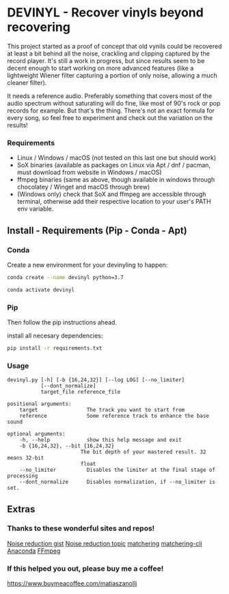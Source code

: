 # DEVINYL - Recover vinyls beyond recovering

This project started as a proof of concept that old vynils could be recovered at least a bit behind all the noise, crackling and clipping captured by the record player. It's still a work in progress, but since results seem to be decent enough to start working on more advanced features (like a lightweight Wiener filter capturing a portion of only noise, allowing a much cleaner filter).

It needs a reference audio. Preferably something that covers most of the audio spectrum without saturating will do fine, like most of 90's rock or pop records for example. But that's the thing. There's not an exact formula for every song, so feel free to experiment and check out the variation on the results!

### Requirements

* Linux / Windows / macOS (not tested on this last one but should work)
* SoX binaries (available as packages on Linux via Apt / dnf / pacman, must download from website in Windows / macOS)
* ffmpeg binaries (same as above, though available in windows through chocolatey / Winget and macOS through brew)
* (Windows only) check that SoX and ffmpeg are accessible through terminal, otherwise add their respective location to your user's PATH env variable.

## Install - Requirements (Pip - Conda - Apt)

### Conda

Create a new environment for your devinyling to happen:

```bash
conda create --name devinyl python=3.7

conda activate devinyl
```

### Pip

Then follow the pip instructions ahead.

install all necesary dependencies:

```bash
pip install -r requirements.txt
```

### Usage

```
devinyl.py [-h] [-b {16,24,32}] [--log LOG] [--no_limiter]
           [--dont_normalize]
           target_file reference_file

positional arguments:
    target                The track you want to start from
    reference             Some reference track to enhance the base sound

optional arguments:
    -h, --help            show this help message and exit
    -b {16,24,32}, --bit {16,24,32}
                        The bit depth of your mastered result. 32 means 32-bit
                        float
    --no_limiter          Disables the limiter at the final stage of processing
    --dont_normalize      Disables normalization, if --no_limiter is set.
```
## Extras

### Thanks to these wonderful sites and repos!

[Noise reduction gist](https://github.com/dodiku/noise_reduction/blob/master/noise.py)
[Noise reduction topic](http://dsp.stackexchange.com/search?q=noise+reduction/)
[matchering](https://github.com/sergree/matchering)
[matchering-cli](https://github.com/sergree/matchering-cli)
[Anaconda](https://www.anaconda.com/products/individual#Downloads)
[FFmpeg](https://www.ffmpeg.org/download.html)


### If this helped you out, please buy me a coffee!

https://www.buymeacoffee.com/matiaszanolli
